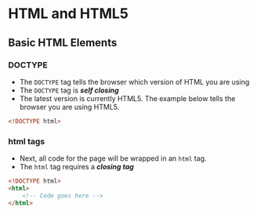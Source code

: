 # HTML and HTML5


## Basic HTML Elements

### **DOCTYPE**
* The `DOCTYPE` tag tells the browser which version of HTML you are using
* The `DOCTYPE` tag is __*self closing*__
* The latest version is currently HTML5. The example below tells the browser you are using HTML5. 
```html
<!DOCTYPE html>
```

### **html tags**
* Next, all code for the page will be wrapped in an `html` tag.  
* The `html` tag requires a __*closing tag*__
```html
<!DOCTYPE html>
<html>
    <!-- Code goes here -->
</html>
```